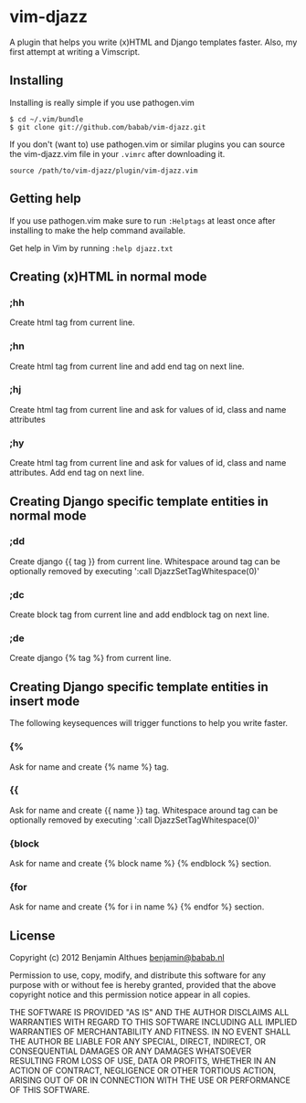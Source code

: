 # vim-djazz

A plugin that helps you write (x)HTML and Django templates faster.
Also, my first attempt at writing a Vimscript.


## Installing

Installing is really simple if you use pathogen.vim

    $ cd ~/.vim/bundle
    $ git clone git://github.com/babab/vim-djazz.git

If you don't (want to) use pathogen.vim or similar plugins you can source
the vim-djazz.vim file in your `.vimrc` after downloading it.

    source /path/to/vim-djazz/plugin/vim-djazz.vim


## Getting help

If you use pathogen.vim make sure to run `:Helptags` at least once after
installing to make the help command available.

Get help in Vim by running `:help djazz.txt`


## Creating (x)HTML in normal mode

### ;hh

Create html tag from current line.

### ;hn

 Create html tag from current line and add end tag on next line.

### ;hj

Create html tag from current line and ask for values of id, class and name
attributes

### ;hy

Create html tag from current line and ask for values of id, class and name
attributes. Add end tag on next line.


## Creating Django specific template entities in normal mode

### ;dd

Create django {{ tag }} from current line. Whitespace around tag can be
optionally removed by executing ':call DjazzSetTagWhitespace(0)'

### ;dc

Create block tag from current line and add endblock tag on next line.

### ;de

Create django {% tag %} from current line.


## Creating Django specific template entities in insert mode

The following keysequences will trigger functions to help you write faster.

### {%

Ask for name and create {% name %} tag.

### {{

Ask for name and create {{ name }} tag.  Whitespace around tag can be
optionally removed by executing ':call DjazzSetTagWhitespace(0)'

### {block

Ask for name and create {% block name %} {% endblock %} section.

### {for

Ask for name and create {% for i in name %} {% endfor %} section.


## License

Copyright (c) 2012 Benjamin Althues <benjamin@babab.nl>

Permission to use, copy, modify, and distribute this software for any
purpose with or without fee is hereby granted, provided that the above
copyright notice and this permission notice appear in all copies.

THE SOFTWARE IS PROVIDED "AS IS" AND THE AUTHOR DISCLAIMS ALL WARRANTIES
WITH REGARD TO THIS SOFTWARE INCLUDING ALL IMPLIED WARRANTIES OF
MERCHANTABILITY AND FITNESS. IN NO EVENT SHALL THE AUTHOR BE LIABLE FOR
ANY SPECIAL, DIRECT, INDIRECT, OR CONSEQUENTIAL DAMAGES OR ANY DAMAGES
WHATSOEVER RESULTING FROM LOSS OF USE, DATA OR PROFITS, WHETHER IN AN
ACTION OF CONTRACT, NEGLIGENCE OR OTHER TORTIOUS ACTION, ARISING OUT OF
OR IN CONNECTION WITH THE USE OR PERFORMANCE OF THIS SOFTWARE.
